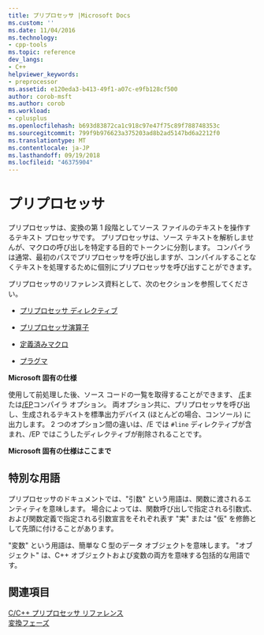 ```yaml
---
title: プリプロセッサ |Microsoft Docs
ms.custom: ''
ms.date: 11/04/2016
ms.technology:
- cpp-tools
ms.topic: reference
dev_langs:
- C++
helpviewer_keywords:
- preprocessor
ms.assetid: e120eda3-b413-49f1-a07c-e9fb128cf500
author: corob-msft
ms.author: corob
ms.workload:
- cplusplus
ms.openlocfilehash: b693d83872ca1c918c97e47f75c89f788748353c
ms.sourcegitcommit: 799f9b976623a375203ad8b2ad5147bd6a2212f0
ms.translationtype: MT
ms.contentlocale: ja-JP
ms.lasthandoff: 09/19/2018
ms.locfileid: "46375904"
---
```

# <a name="preprocessor"></a>プリプロセッサ
プリプロセッサは、変換の第 1 段階としてソース ファイルのテキストを操作するテキスト プロセッサです。 プリプロセッサは、ソース テキストを解析しませんが、マクロの呼び出しを特定する目的でトークンに分割します。 コンパイラは通常、最初のパスでプリプロセッサを呼び出しますが、コンパイルすることなくテキストを処理するために個別にプリプロセッサを呼び出すことができます。  
  
プリプロセッサのリファレンス資料として、次のセクションを参照してください。  
  
- [プリプロセッサ ディレクティブ](../preprocessor/preprocessor-directives.md)  
  
- [プリプロセッサ演算子](../preprocessor/preprocessor-operators.md)  
  
- [定義済みマクロ](../preprocessor/predefined-macros.md)  
  
- [プラグマ](../preprocessor/pragma-directives-and-the-pragma-keyword.md)  
  
**Microsoft 固有の仕様**  
  
使用して前処理した後、ソース コードの一覧を取得することができます、 [/E](../build/reference/e-preprocess-to-stdout.md)または[/EP](../build/reference/ep-preprocess-to-stdout-without-hash-line-directives.md)コンパイラ オプション。 両オプション共に、プリプロセッサを呼び出し、生成されるテキストを標準出力デバイス (ほとんどの場合、コンソール) に出力します。 2 つのオプション間の違いは、/E では `#line` ディレクティブが含まれ、/EP ではこうしたディレクティブが削除されることです。  
  
**Microsoft 固有の仕様はここまで**  
  
##  <a name="_predir_special_terminology"></a> 特別な用語  

プリプロセッサのドキュメントでは、"引数" という用語は、関数に渡されるエンティティを意味します。 場合によっては、関数呼び出しで指定される引数式、および関数定義で指定される引数宣言をそれぞれ表す "実" または "仮" を修飾として先頭に付けることがあります。  
  
"変数" という用語は、簡単な C 型のデータ オブジェクトを意味します。 "オブジェクト" は、C++ オブジェクトおよび変数の両方を意味する包括的な用語です。  
  
## <a name="see-also"></a>関連項目  
 
[C/C++ プリプロセッサ リファレンス](../preprocessor/c-cpp-preprocessor-reference.md)<br/>
[変換フェーズ](../preprocessor/phases-of-translation.md)